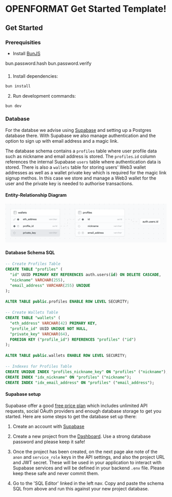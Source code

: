 # OPENFORMAT Get Started Template!

## Get Started

### Prerequisities

- Install [BunJS](https://bun.sh/)

bun.password.hash
bun.password.verify

###

1. Install dependencies:

```bash
bun install
```

2. Run development commands:

```bash
bun dev
```

### Database

For the databse we advise using [Supabase](https://supabase.com) and setting up a Postgres database there. With Supabase we also manage authentication and the option to sign up with email address and a magic link.

The database schema contains a `profiles` table where user profile data such as nickname and email address is stored. The `profiles`.`id` column references the internal Supabase `users` table where authentication data is stored. There is also a `wallets` table for storing users' Web3 wallet addresses as well as a wallet private key which is required for the magic link signup methos. In this case we store and manage a Web3 wallet for the user and the private key is needed to authorise transactions.

#### Entity-Relationship Diagram

![Entity-Relationship Diagram](database-schema-erd.png)

#### Database Schema SQL

```sql
-- Create Profiles Table
CREATE TABLE "profiles" (
  "id" UUID PRIMARY KEY REFERENCES auth.users(id) ON DELETE CASCADE,
  "nickname" VARCHAR(255),
  "email_address" VARCHAR(255) UNIQUE
);

ALTER TABLE public.profiles ENABLE ROW LEVEL SECURITY;

-- Create Wallets Table
CREATE TABLE "wallets" (
  "eth_address" VARCHAR(42) PRIMARY KEY,
  "profile_id" UUID UNIQUE NOT NULL,
  "private_key" VARCHAR(64),
  FOREIGN KEY ("profile_id") REFERENCES "profiles" ("id")
);

ALTER TABLE public.wallets ENABLE ROW LEVEL SECURITY;

-- Indexes for Profiles Table
CREATE UNIQUE INDEX "profiles_nickname_key" ON "profiles" ("nickname");
CREATE INDEX "idx_nickname" ON "profiles" ("nickname");
CREATE INDEX "idx_email_address" ON "profiles" ("email_address");
```

#### Supabase setup

Supabase offer a good [free price plan](https://supabase.com/pricing) which includes unlimited API requests, social OAuth providers and enough database storage to get you started. Here are some steps to get the database set up there:

1. Create an account with [Supabase](https://supabase.com)

2. Create a new project from the [Dashboard](https://supabase.com/dashboard). Use a strong database password and please keep it safe!

3. Once the project has been created, on the next page ake note of the `anon` and `service_role` keys in the API settings, and also the project URL and JWT secret. These will be used in your application to interact with Supabase services and will be defined in your backend `.env` file. Please keep these safe and never commit them.

4. Go to the 'SQL Editor' linked in the left nav. Copy and paste the schema SQL from above and run this against your new project database.
